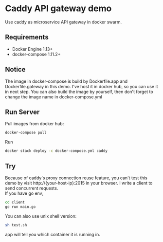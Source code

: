 # Caddy API gateway demo
Use caddy as microservice API gateway in docker swarm.

## Requirements
* Docker Engine 1.13+
* docker-compose 1.11.2+

## Notice
The image in docker-compose is build by Dockerfile.app and Dockerfile.gateway in this demo.
I've host it in docker hub, so you can use it in next step.
You can also build the image by yourself, then don't forget to change the image name in docker-compose.yml

## Run Server
Pull images from docker hub:
```bash
docker-compose pull
```
Run
```bash
docker stack deploy -c docker-compose.yml caddy
```

## Try
Because of caddy's proxy connection reuse feature, you can't test this demo by 
visit http://{your-host-ip}:2015  in your browser.
I write a client to send concurrent requests.  
If you have go env, 
```bash
cd client
go run main.go
```
You can also use unix shell version:
```bash
sh test.sh
```
app will tell you which container it is running in.
